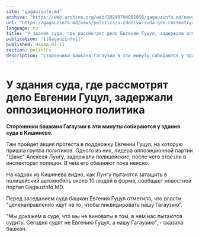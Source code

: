 ```yaml
---
site: "gagauzinfo.md"
archive: "https://web.archive.org/web/20240704001856/gagauzinfo.md/news/politics/u-zdaniya-suda-gde-rassmotryat-delo-evgenii-gutsul-zaderzhali-oppozitsionnogo-politika"
url: "https://gagauzinfo.md/news/politics/u-zdaniya-suda-gde-rassmotryat-delo-evgenii-gutsul-zaderzhali-oppozitsionnogo-politika"
language: ru
title: "У здания суда, где рассмотрят дело Евгении Гуцул, задержали оппозиционного политика"
publication: '[[Gagauzinfo]]'
published: Назад-01-11
section: politics
description: "Сторонники башкана Гагаузии в эти минуты собираются у здания суда в Кишиневе."
---
```


# У здания суда, где рассмотрят дело Евгении Гуцул, задержали оппозиционного политика

**Сторонники башкана Гагаузии в эти минуты собираются у здания суда в Кишиневе.**

Там пройдет акция протеста в поддержку Евгении Гуцул, на которую пришла группа политиков. Одного из них, лидера оппозиционной партии "Шанс" Алексея Лунгу, задержали полицейские, после чего отвезли в инспекторат полиции. В чем его обвиняют пока неясно.

На кадрах из Кишинева видно, как Лунгу пытаются затащить в полицейский автомобиль около 10 людей в форме, сообщает новостной портал Gagauzinfo.MD.

Перед заседанием суда башкан Евгения Гуцул отметила, что власти "целенаправленно идут на то, чтобы ликвидировать нашу Гагаузию".

"Мы докажем в суде, что мы не виноваты в том, в чем нас пытаются судить. Сегодня судят не Евгению Гуцул, а нашу Гагаузию", - сказала башкан.